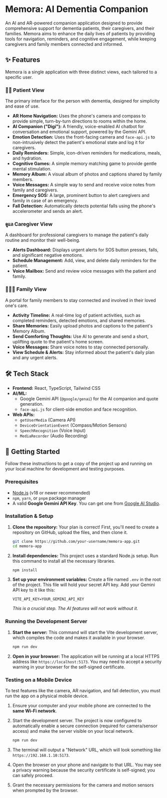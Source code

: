 # Memora: AI Dementia Companion

An AI and AR-powered companion application designed to provide comprehensive support for dementia patients, their caregivers, and their families. Memora aims to enhance the daily lives of patients by providing tools for navigation, reminders, and cognitive engagement, while keeping caregivers and family members connected and informed.

## ✨ Features

Memora is a single application with three distinct views, each tailored to a specific user.

### 🧑‍⚕️ Patient View
The primary interface for the person with dementia, designed for simplicity and ease of use.
- **AR Home Navigation:** Uses the phone's camera and compass to provide simple, turn-by-turn directions to rooms within the home.
- **AI Companion ("Digi"):** A friendly, voice-enabled AI chatbot for conversation and emotional support, powered by the Gemini API.
- **Emotion Detection:** Uses the front-facing camera and `face-api.js` to non-intrusively detect the patient's emotional state and log it for caregivers.
- **Daily Reminders:** Simple, icon-driven reminders for medications, meals, and hydration.
- **Cognitive Games:** A simple memory matching game to provide gentle mental stimulation.
- **Memory Album:** A visual album of photos and captions shared by family members.
- **Voice Messages:** A simple way to send and receive voice notes from family and caregivers.
- **Emergency SOS:** A large, prominent button to alert caregivers and family in case of an emergency.
- **Fall Detection:** Automatically detects potential falls using the phone's accelerometer and sends an alert.

### ดูแล Caregiver View
A dashboard for professional caregivers to manage the patient's daily routine and monitor their well-being.
- **Alerts Dashboard:** Displays urgent alerts for SOS button presses, falls, and significant negative emotions.
- **Schedule Management:** Add, view, and delete daily reminders for the patient.
- **Voice Mailbox:** Send and review voice messages with the patient and family.

### 👨‍👩‍👧 Family View
A portal for family members to stay connected and involved in their loved one's care.
- **Activity Timeline:** A real-time log of patient activities, such as completed reminders, detected emotions, and shared memories.
- **Share Memories:** Easily upload photos and captions to the patient's Memory Album.
- **Send Comforting Thoughts:** Use AI to generate and send a short, uplifting quote to the patient's home screen.
- **Voice Messages:** Share voice notes to stay connected personally.
- **View Schedule & Alerts:** Stay informed about the patient's daily plan and any urgent alerts.

## 🛠️ Tech Stack

- **Frontend:** React, TypeScript, Tailwind CSS
- **AI/ML:**
    - Google Gemini API (`@google/genai`) for the AI companion and quote generation.
    - `face-api.js` for client-side emotion and face recognition.
- **Web APIs:**
    - `getUserMedia` (Camera API)
    - `DeviceOrientationEvent` (Compass/Motion Sensors)
    - `SpeechRecognition` (Voice Input)
    - `MediaRecorder` (Audio Recording)

## 🚀 Getting Started

Follow these instructions to get a copy of the project up and running on your local machine for development and testing purposes.

### Prerequisites

- [Node.js](https://nodejs.org/) (v18 or newer recommended)
- `npm`, `yarn`, or `pnpm` package manager
- A valid **Google Gemini API Key**. You can get one from [Google AI Studio](https://aistudio.google.com/app/apikey).

### Installation & Setup

1.  **Clone the repository:**
    Your plan is correct! First, you'll need to create a repository on GitHub, upload the files, and then clone it.
    ```bash
    git clone https://github.com/your-username/memora-app.git
    cd memora-app
    ```

2.  **Install dependencies:**
    This project uses a standard Node.js setup. Run this command to install all the necessary libraries.
    ```bash
    npm install
    ```

3.  **Set up your environment variables:**
    Create a file named `.env` in the root of the project. This file will hold your secret API key. Add your Gemini API key to it like this:
    ```
    VITE_API_KEY=YOUR_GEMINI_API_KEY
    ```
    *This is a crucial step. The AI features will not work without it.*

### Running the Development Server

1.  **Start the server:**
    This command will start the Vite development server, which compiles the code and makes it available in your browser.
    ```bash
    npm run dev
    ```

2.  **Open in your browser:**
    The application will be running at a local HTTPS address like `https://localhost:5173`. You may need to accept a security warning in your browser for the self-signed certificate.

### Testing on a Mobile Device

To test features like the camera, AR navigation, and fall detection, you must run the app on a physical mobile device.

1.  Ensure your computer and your mobile phone are connected to the **same Wi-Fi network**.

2.  Start the development server. The project is now configured to automatically enable a secure connection (required for camera/sensor access) and make the server visible on your local network.
    ```bash
    npm run dev
    ```

3.  The terminal will output a "Network" URL, which will look something like `https://192.168.1.10:5173`.

4.  Open the browser on your phone and navigate to that URL. You may see a privacy warning because the security certificate is self-signed; you can safely proceed.

5.  Grant the necessary permissions for the camera and motion sensors when prompted by the browser.
